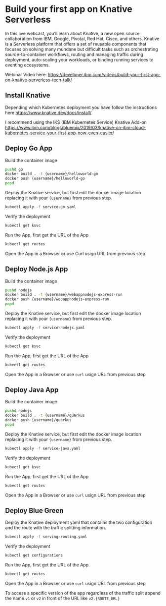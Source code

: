 # Build your first app on Knative Serverless
In this live webcast, you'll learn about Knative, a new open source collaboration from IBM, Google, Pivotal, Red Hat, Cisco, and others. Knative is a Serverless platform that offers a set of reusable components that focuses on solving many mundane but difficult tasks such as orchestrating source-to-container workflows, routing and managing traffic during deployment, auto-scaling your workloads, or binding running services to eventing ecosystems.

Webinar Video here: https://developer.ibm.com/videos/build-your-first-app-on-knative-serverless-tech-talk/

## Install Knative
Depending which Kubernetes deployment you have follow the instructions here https://www.knative.dev/docs/install/

I recommend using the IKS (IBM Kubernetes Service) Knative Add-on https://www.ibm.com/blogs/bluemix/2019/03/knative-on-ibm-cloud-kubernetes-service-your-first-app-now-even-easier/

## Deploy Go App
Build the container image
```bash
pushd go
docker build . -t {username}/helloworld-go
docker push {username}/helloworld-go
popd
```
Deploy the Knative service, but first edit the docker image location replacing it with your `{username}` from previous step.
```bash
kubectl apply -f service-go.yaml
```
Verify the deployment
```bash
kubectl get ksvc
```
Run the App, first get the URL of the App
```bash
kubectl get routes
```
Open the App in a Browser or use Curl usign URL from previous step

## Deploy Node.js App
Build the container image
```bash
pushd nodejs
docker build . -t {username}/webappnodejs-express-run
docker push {username}/webappnodejs-express-run
popd
```
Deploy the Knative service, but first edit the docker image location replacing it with your `{username}` from previous step.
```bash
kubectl apply -f service-nodejs.yaml
```
Verify the deployment
```bash
kubectl get ksvc
```
Run the App, first get the URL of the App
```bash
kubectl get routes
```
Open the App in a Browser or use `curl` usign URL from previous step

## Deploy Java App
Build the container image
```bash
pushd nodejs
docker build . -t {username}/quarkus
docker push {username}/quarkus
popd
```
Deploy the Knative service, but first edit the docker image location replacing it with your `{username}` from previous step.
```bash
kubectl apply -f service-java.yaml
```
Verify the deployment
```bash
kubectl get ksvc
```
Run the App, first get the URL of the App
```bash
kubectl get routes
```
Open the App in a Browser or use `curl` usign URL from previous step

## Deploy Blue Green
Deploy the Knative deployment yaml that contains the two configuration and the route with the traffic splitting information.
```bash
kubectl apply -f serving-routing.yaml
```
Verify the deployment
```bash
kubectl get configurations
```
Run the App, first get the URL of the App
```bash
kubectl get routes
```
Open the App in a Browser or use `curl` usign URL from previous step

To access a specific version of the app regardless of the traffic split append the name `v1` or `v2` in front of the URL like `v2.{ROUTE_URL}`